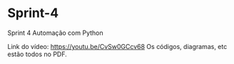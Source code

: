 # Sprint-4
Sprint 4 Automação com Python

Link do vídeo: https://youtu.be/CvSw0GCcv68
Os códigos, diagramas, etc estão todos no PDF.
